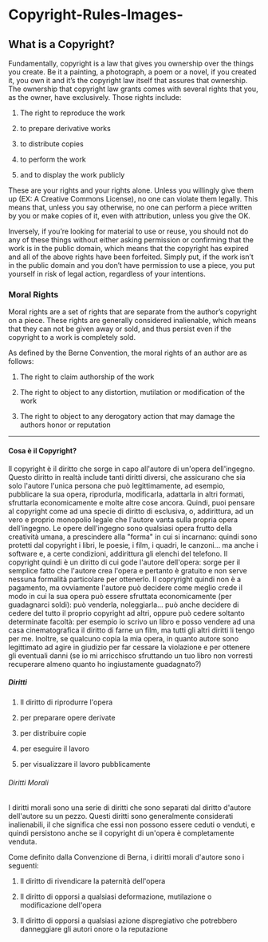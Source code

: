# Copyright-Rules-Images-
## What is a Copyright? 
Fundamentally, copyright is a law that gives you ownership over the things you create. Be it a painting, a photograph, a poem or a novel, if you created it, you own it and it’s the copyright law itself that assures that ownership. The ownership that copyright law grants comes with several rights that you, as the owner, have exclusively. Those rights include:

1) The right to reproduce the work

2) to prepare derivative works

3) to distribute copies

4) to perform the work

5) and to display the work publicly

These are your rights and your rights alone. Unless you willingly give them up (EX: A Creative Commons License), no one can violate them legally. This means that, unless you say otherwise, no one can perform a piece written by you or make copies of it, even with attribution, unless you give the OK.

Inversely, if you’re looking for material to use or reuse, you should not do any of these things without either asking permission or confirming that the work is in the public domain, which means that the copyright has expired and all of the above rights have been forfeited. Simply put, if the work isn’t in the public domain and you don’t have permission to use a piece, you put yourself in risk of legal action, regardless of your intentions.

### Moral Rights

Moral rights are a set of rights that are separate from the author’s copyright on a piece. These rights are generally considered inalienable, which means that they can not be given away or sold, and thus persist even if the copyright to a work is completely sold.

As defined by the Berne Convention, the moral rights of an author are as follows:

1) The right to claim authorship of the work

2) The right to object to any distortion, mutilation or modification of the work

3) The right to object to any derogatory action that may damage the authors honor or reputation

-----------------------------------------------------------------------------------------------------------------------------

#### Cosa è il Copyright? 
 Il copyright è il diritto che sorge in capo all'autore di un'opera dell'ingegno. Questo diritto in realtà include tanti diritti diversi, che assicurano che sia solo l'autore l'unica persona che può legittimamente, ad esempio, pubblicare la sua opera, riprodurla, modificarla, adattarla in altri formati, sfruttarla economicamente e molte altre cose ancora. 
Quindi, puoi pensare al copyright come ad una specie di diritto di esclusiva, o, addirittura, ad un vero e proprio monopolio legale che l'autore vanta sulla propria opera dell'ingegno. 
Le opere dell'ingegno sono qualsiasi opera frutto della creatività umana, a prescindere alla "forma" in cui si incarnano: quindi sono protetti dal copyright i libri, le poesie, i film, i quadri, le canzoni... ma anche i software e, a certe condizioni, addirittura gli elenchi del telefono. 
Il copyright quindi è un diritto di cui gode l'autore dell'opera: sorge per il semplice fatto che l'autore crea l'opera e pertanto è gratuito e non serve nessuna formalità particolare per ottenerlo. 
Il copryright quindi non è a pagamento, ma ovviamente l'autore può decidere come meglio crede il modo in cui la sua opera può essere sfruttata economicamente (per guadagnarci soldi): può venderla, noleggiarla... può anche decidere di cedere del tutto il proprio copyright ad altri, oppure può cedere soltanto determinate facoltà: per esempio io scrivo un libro e posso vendere ad una casa cinematografica il diritto di farne un film, ma tutti gli altri diritti li tengo per me. Inoltre, se qualcuno copia la mia opera, in quanto autore sono legittimato ad agire in giudizio per far cessare la violazione e per ottenere gli eventuali danni (se io mi arricchisco sfruttando un tuo libro non vorresti recuperare almeno quanto ho ingiustamente guadagnato?) 
##### Diritti 

1) Il diritto di riprodurre l'opera

2) per preparare opere derivate

3) per distribuire copie

4) per eseguire il lavoro

5)  per visualizzare il lavoro pubblicamente


###### Diritti Morali 

I diritti morali sono una serie di diritti che sono separati dal diritto d'autore dell'autore su un pezzo. Questi diritti sono generalmente considerati inalienabili, il che significa che essi non possono essere ceduti o venduti, e quindi persistono anche se il copyright di un'opera è completamente venduta.

Come definito dalla Convenzione di Berna, i diritti morali d'autore sono i seguenti:

1) Il diritto di rivendicare la paternità dell'opera

2) Il diritto di opporsi a qualsiasi deformazione, mutilazione o modificazione dell'opera

3) Il diritto di opporsi a qualsiasi azione dispregiativo che potrebbero danneggiare gli autori onore o la reputazione



